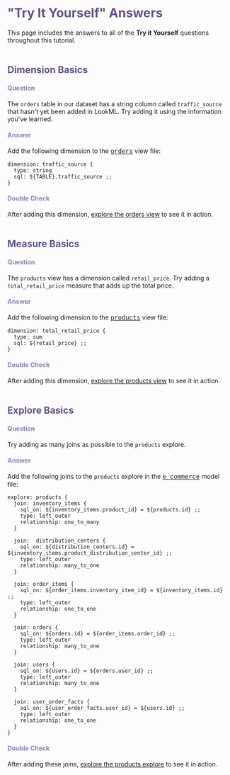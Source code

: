<h1 style="color:rgb(100,81,138)">"Try It Yourself" Answers</h1>

This page includes the answers to all of the **Try it Yourself** questions throughout this tutorial.<br /><br />



<a name="dimension-basics"></a>

<h2 style="color:rgb(100,81,138)">Dimension Basics</h2>

<h4 style="color:rgb(141,127,185)">Question</h4>

The `orders` table in our dataset has a string column called `traffic_source` that hasn't yet been added in LookML. Try adding it using the information you've learned.

<h4 style="color:rgb(141,127,185)">Answer</h4>

Add the following dimension to the <a href="https://learn.looker.com/projects/e-commerce/files/orders.view.lkml" style="font-family:Monaco,Menlo,Consolas,Courier New,monospace;">orders</a> view file:

```
dimension: traffic_source {
  type: string
  sql: ${TABLE}.traffic_source ;;
}
```

<h4 style="color:rgb(141,127,185)">Double Check</h4>

After adding this dimension, [explore the orders view](https://learn.looker.com/explore/e_commerce/orders) to see it in action.<br /><br />



<a name="dimension-basics"></a>

<h2 style="color:rgb(100,81,138)">Measure Basics</h2>

<h4 style="color:rgb(141,127,185)">Question</h4>

The `products` view has a dimension called `retail_price`. Try adding a `total_retail_price` measure that adds up the total price.

<h4 style="color:rgb(141,127,185)">Answer</h4>

Add the following dimension to the <a href="https://learn.looker.com/projects/e-commerce/files/products.view.lkml" style="font-family:Monaco,Menlo,Consolas,Courier New,monospace;">products</a> view file:

```
dimension: total_retail_price {
  type: sum
  sql: ${retail_price} ;;
}
```

<h4 style="color:rgb(141,127,185)">Double Check</h4>

After adding this dimension, [explore the products view](https://learn.looker.com/explore/e_commerce/products) to see it in action.<br /><br />



<a name="explore-basics"></a>

<h2 style="color:rgb(100,81,138)">Explore Basics</h2>

<h4 style="color:rgb(141,127,185)">Question</h4>

Try adding as many joins as possible to the `products` explore.

<h4 style="color:rgb(141,127,185)">Answer</h4>

Add the following joins to the `products` explore in the <a href="https://learn.looker.com/projects/e-commerce/files/e_commerce.model.lkml" style="font-family:Monaco,Menlo,Consolas,Courier New,monospace;">e_commerce</a> model file:

```
explore: products {
  join: inventory_items {
    sql_on: ${inventory_items.product_id} = ${products.id} ;;
    type: left_outer
    relationship: one_to_many
  }

  join:  distribution_centers {
    sql_on: ${distribution_centers.id} = ${inventory_items.product_distribution_center_id} ;;
    type: left_outer
    relationship: many_to_one
  }

  join: order_items {
    sql_on: ${order_items.inventory_item_id} = ${inventory_items.id} ;;
    type: left_outer
    relationship: one_to_one
  }

  join: orders {
    sql_on: ${orders.id} = ${order_items.order_id} ;;
    type: left_outer
    relationship: many_to_one
  }

  join: users {
    sql_on: ${users.id} = ${orders.user_id} ;;
    type: left_outer
    relationship: many_to_one
  }

  join: user_order_facts {
    sql_on: ${user_order_facts.user_id} = ${users.id} ;;
    type: left_outer
    relationship: one_to_one
  }
}
```

<h4 style="color:rgb(141,127,185)">Double Check</h4>

After adding these joins, [explore the products explore](https://learn.looker.com/explore/e_commerce/products) to see it in action.